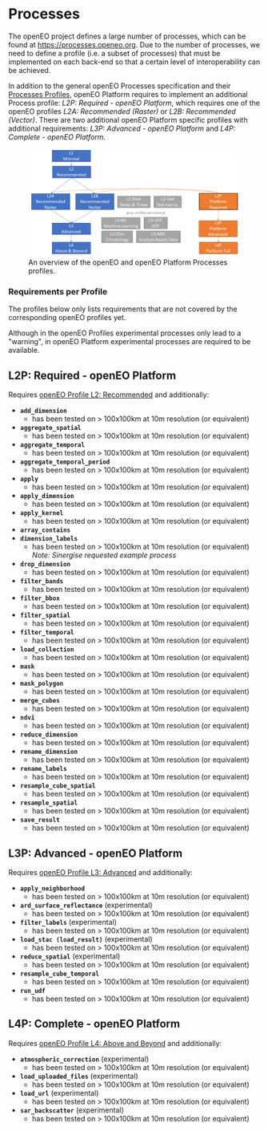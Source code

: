 # Processes

The openEO project defines a large number of processes, which can be found at <https://processes.openeo.org>.
Due to the number of processes, we need to define a profile (i.e. a subset of processes) that must be implemented on each back-end so that a certain level of interoperability can be achieved.

In addition to the general openEO Processes specification and their [Processes Profiles](https://openeo.org/documentation/1.0/developers/profiles/processes.html),
openEO Platform requires to implement an additional Process profile:
*L2P: Required - openEO Platform*, which requires one of the openEO profiles *L2A: Recommended (Raster)* or *L2B: Recommended (Vector)*.
There are two additional openEO Platform specific profiles with additional requirements: *L3P: Advanced - openEO Platform* and *L4P: Complete - openEO Platform*.

<figure>
    <img src="./profiles/processes.png" alt="The hierarchy of openEO and openEO Platform Processes profiles.">
    <figcaption>An overview of the openEO and openEO Platform Processes profiles.</figcaption>
</figure>

### Requirements per Profile

The profiles below only lists requirements that are not covered by the corresponding openEO profiles yet.

Although in the openEO Profiles experimental processes only lead to a "warning", in openEO Platform experimental processes are required to be available.

## L2P: Required - openEO Platform

Requires [openEO Profile L2: Recommended](https://openeo.org/documentation/1.0/developers/profiles/processes.html#l2-recommended) and additionally:

- **`add_dimension`**
  - has been tested on > 100x100km at 10m resolution (or equivalent)
- **`aggregate_spatial`**
  - has been tested on > 100x100km at 10m resolution (or equivalent)
- **`aggregate_temporal`**
  - has been tested on > 100x100km at 10m resolution (or equivalent)
- **`aggregate_temporal_period`**
  - has been tested on > 100x100km at 10m resolution (or equivalent)
- **`apply`**
  - has been tested on > 100x100km at 10m resolution (or equivalent)
- **`apply_dimension`**
  - has been tested on > 100x100km at 10m resolution (or equivalent)
- **`apply_kernel`**
  - has been tested on > 100x100km at 10m resolution (or equivalent)
- **`array_contains`**
- **`dimension_labels`**
  - has been tested on > 100x100km at 10m resolution (or equivalent)
    *Note: Sinergise requested example process*
- **`drop_dimension`**
  - has been tested on > 100x100km at 10m resolution (or equivalent)
- **`filter_bands`**
  - has been tested on > 100x100km at 10m resolution (or equivalent)
- **`filter_bbox`**
  - has been tested on > 100x100km at 10m resolution (or equivalent)
- **`filter_spatial`**
  - has been tested on > 100x100km at 10m resolution (or equivalent)
- **`filter_temporal`**
  - has been tested on > 100x100km at 10m resolution (or equivalent)
- **`load_collection`**
  - has been tested on > 100x100km at 10m resolution (or equivalent)
- **`mask`**
  - has been tested on > 100x100km at 10m resolution (or equivalent)
- **`mask_polygon`**
  - has been tested on > 100x100km at 10m resolution (or equivalent)
- **`merge_cubes`**
  - has been tested on > 100x100km at 10m resolution (or equivalent)
- **`ndvi`**
  - has been tested on > 100x100km at 10m resolution (or equivalent)
- **`reduce_dimension`**
  - has been tested on > 100x100km at 10m resolution (or equivalent)
- **`rename_dimension`**
  - has been tested on > 100x100km at 10m resolution (or equivalent)
- **`rename_labels`**
  - has been tested on > 100x100km at 10m resolution (or equivalent)
- **`resample_cube_spatial`**
  - has been tested on > 100x100km at 10m resolution (or equivalent)
- **`resample_spatial`**
  - has been tested on > 100x100km at 10m resolution (or equivalent)
- **`save_result`**
  - has been tested on > 100x100km at 10m resolution (or equivalent)

## L3P: Advanced - openEO Platform

Requires [openEO Profile L3: Advanced](https://openeo.org/documentation/1.0/developers/profiles/processes.html#l3-advanced) and additionally:

- **`apply_neighborhood`**
  - has been tested on > 100x100km at 10m resolution (or equivalent)
- **`ard_surface_reflectance`** (experimental)
  - has been tested on > 100x100km at 10m resolution (or equivalent)
- **`filter_labels`** (experimental)
  - has been tested on > 100x100km at 10m resolution (or equivalent)
- **`load_stac (load_result)`** (experimental)
  - has been tested on > 100x100km at 10m resolution (or equivalent)
- **`reduce_spatial`** (experimental)
  - has been tested on > 100x100km at 10m resolution (or equivalent)
- **`resample_cube_temporal`**
  - has been tested on > 100x100km at 10m resolution (or equivalent)
- **`run_udf`**
  - has been tested on > 100x100km at 10m resolution (or equivalent)

## L4P: Complete - openEO Platform

Requires [openEO Profile L4: Above and Beyond](https://openeo.org/documentation/1.0/developers/profiles/processes.html#l4-above-and-beyond) and additionally:

- **`atmospheric_correction`** (experimental)
  - has been tested on > 100x100km at 10m resolution (or equivalent)
- **`load_uploaded_files`** (experimental)
  - has been tested on > 100x100km at 10m resolution (or equivalent)
- **`load_url`** (experimental)
  - has been tested on > 100x100km at 10m resolution (or equivalent)
- **`sar_backscatter`** (experimental)
  - has been tested on > 100x100km at 10m resolution (or equivalent)